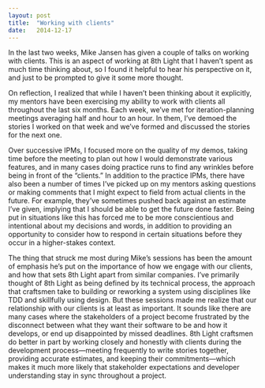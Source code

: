 ```yaml
---
layout: post
title:  "Working with clients"
date:   2014-12-17
---
```


In the last two weeks, Mike Jansen has given a couple of talks on working with clients. This is an aspect of working at 8th Light that I haven’t spent as much time thinking about, so I found it helpful to hear his perspective on it, and just to be prompted to give it some more thought.

On reflection, I realized that while I haven’t been thinking about it explicitly, my mentors have been exercising my ability to work with clients all throughout the last six months. Each week, we’ve met for iteration-planning meetings averaging half and hour to an hour. In them, I’ve demoed the stories I worked on that week and we’ve formed and discussed the stories for the next one.

Over successive IPMs, I focused more on the quality of my demos, taking time before the meeting to plan out how I would demonstrate various features, and in many cases doing practice runs to find any wrinkles before being in front of the “clients.” In addition to the practice IPMs, there have also been a number of times I’ve picked up on my mentors asking questions or making comments that I might expect to field from actual clients in the future. For example, they’ve sometimes pushed back against an estimate I’ve given, implying that I should be able to get the future done faster. Being put in situations like this has forced me to be more conscientious and intentional about my decisions and words, in addition to providing an opportunity to consider how to respond in certain situations before they occur in a higher-stakes context.

The thing that struck me most during Mike’s sessions has been the amount of emphasis he’s put on the importance of how we engage with our clients, and how that sets 8th Light apart from similar companies. I’ve primarily thought of 8th Light as being defined by its technical process, the approach that craftsmen take to building or reworking a system using disciplines like TDD and skillfully using design. But these sessions made me realize that our relationship with our clients is at least as important. It sounds like there are many cases where the stakeholders of a project become frustrated by the disconnect between what they want their software to be and how it develops, or end up disappointed by missed deadlines. 8th Light craftsmen do better in part by working closely and honestly with clients during the development process—meeting frequently to write stories together, providing accurate estimates, and keeping their commitments—which makes it much more likely that stakeholder expectations and developer understanding stay in sync throughout a project.